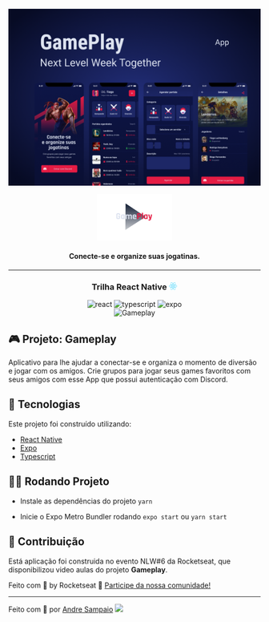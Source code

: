 ![GamePlay preview](.github/cover.png)

<div align="center">
  <img src=".github/logo.png" width="150" alt="Gameplay logo">
</div>

<h4 align="center">
  <strong>Conecte-se e organize suas jogatinas.</strong>
</h4>

---

<h3 align="center">
    Trilha React Native <img src="./.github/logo-react.svg" height="15" alt="logo react">
</h3>

<p align="center">
        <img alt="react" src="https://img.shields.io/badge/React-Native-61DAFB?style=flat-square&logo=react" />
        <img alt="typescript" src="https://img.shields.io/badge/-TypeScript-3178C6?style=flat-square&logo=typescript&logoColor=white" />
        <img alt="expo" src="https://img.shields.io/badge/-Expo-000020?style=flat-square&logo=expo" />
        <br/>
        <img alt="Gameplay" src="https://img.shields.io/badge/Gameplay-NLW 6.0-04d361?logo=data:image/png;base64,iVBORw0KGgoAAAANSUhEUgAAABAAAAAQCAMAAAAoLQ9TAAAALVBMVEVHcExxWsF0XMJzXMJxWcFsUsD///9jRrzY0u6Xh9Gsn9n39fyMecy0qd2bjNJWBT0WAAAABHRSTlMA2Do606wF2QAAAGlJREFUGJVdj1cWwCAIBLEsRU3uf9xobDH8+GZwUYi8i6ucJwrxKE+7D0G9Q4vlYqtmCSjndr4CgCgzlyFgfKfKCVO0LrPKjmiqMxGXkJwNnXskqWG+1oSM+BSwD8f29YLNjvx/OQrn+g99oQSoNmt3PgAAAABJRU5ErkJggg==&labelColor=8257e5" />
</p>

## 🎮 Projeto: Gameplay

Aplicativo para lhe ajudar a conectar-se e organiza o momento de diversão e jogar com os amigos. Crie grupos para jogar seus games favoritos com seus amigos com esse App que possui autenticação com Discord.

## 🚀 Tecnologias

Este projeto foi construído utilizando:

- [React Native](https://reactnative.dev/)
- [Expo](https://expo.io/)
- [Typescript](https://www.typescriptlang.org/)

## 🚴‍♂️ Rodando Projeto

- Instale as dependências do projeto `yarn`

- Inicie o Expo Metro Bundler rodando `expo start` ou `yarn start`

## 📢 Contribuição

Está aplicação foi construida no evento NLW#6 da Rocketseat, que disponibilizou video aulas do projeto **Gameplay**.

Feito com 💜 by Rocketseat :wave: [Participe da nossa comunidade!](https://discord.gg/YxU7fJT)

---

Feito com 💜 por [Andre Sampaio](https://github.com/apsampaio) <img src="https://media.giphy.com/media/hvRJCLFzcasrR4ia7z/giphy.gif" width="25px">
